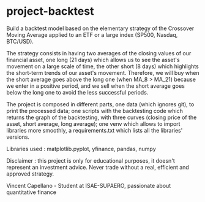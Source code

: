 # project-backtest
Build a backtest model based on the elementary strategy of the Crossover Moving Average applied to an ETF or a large index (SP500, Nasdaq, BTC/USD).

The strategy consists in having two averages of the closing values of our financial asset, one long (21 days) which allows us to see the asset's movement on a large scale of time, the other short (8 days) which highlights the short-term trends of our asset's movement.
Therefore, we will buy when the short average goes above the long one (when MA_8 > MA_21) because we enter in a positive period, and we sell when the short average goes below the long one to avoid the less successful periods.

The project is composed in different parts, one data (which ignores git), to print the processed data; one scripts with the backtesting code which returns the graph of the backtesting, with three curves (closing price of the asset, short average, long average); one venv which allows to import libraries more smoothly, a requirements.txt which lists all the libraries' versions.

Libraries used : matplotlib.pyplot, yfinance, pandas, numpy

Disclaimer : this project is only for educational purposes, it doesn't represent an investment advice. Never trade without a real, efficient and approved strategy.

Vincent Capellano - Student at ISAE-SUPAERO, passionate about quantitative finance
